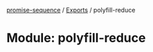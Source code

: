 [promise-sequence](../README.md) / [Exports](../modules.md) / polyfill-reduce

# Module: polyfill-reduce
